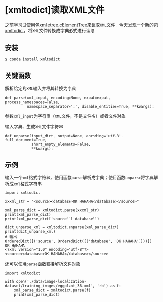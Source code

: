 
# [xmltodict]读取XML文件

之前学习过使用包[xml.etree.cElementTree](./[python]读取XML文件.md)来读取`XML`文件，今天发现一个新的包[xmltodict](https://pypi.org/project/xmltodict/)，将`XML`文件转换成字典形式进行读取

## 安装

```
$ conda install xmltodict
```

## 关键函数

解析给定的`XML`输入并将其转换为字典

```
def parse(xml_input, encoding=None, expat=expat, process_namespaces=False,
          namespace_separator=':', disable_entities=True, **kwargs):
```

参数`xml_input`为字符串（`XML`文件，不是文件名）或者文件对象

输入字典，生成`XML`文件字符串

```
def unparse(input_dict, output=None, encoding='utf-8', full_document=True,
            short_empty_elements=False,
            **kwargs):
```

## 示例

输入一个`xml`格式字符串，使用函数`parse`解析成字典；使用函数`unparse`将字典解析成`xml`格式字符串

```
import xmltodict

xxxml_str = "<source><database>OK HAHAHA</database></source>"

xml_parse_dict = xmltodict.parse(xxxml_str)
print(xml_parse_dict)
print(xml_parse_dict['source']['database'])

dict_unparse_xml = xmltodict.unparse(xml_parse_dict)
print(dict_unparse_xml)
# 输出
OrderedDict([('source', OrderedDict([('database', 'OK HAHAHA')]))])
OK HAHAHA
<?xml version="1.0" encoding="utf-8"?>
<source><database>OK HAHAHA</database></source>
```

还可以使用`parse`函数直接解析文件对象

```
import xmltodict

with open('./data/image-localization-dataset/training_images/eggplant_36.xml', 'rb') as f:
    xml_parse_dict = xmltodict.parse(f)
    print(xml_parse_dict)
```